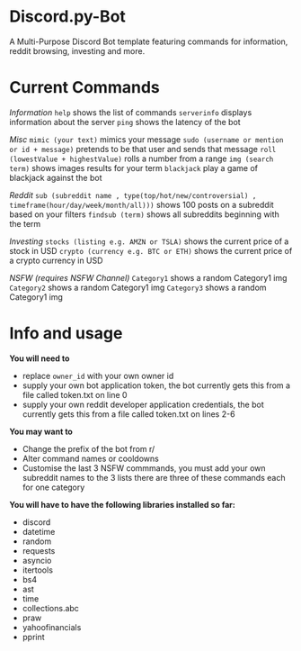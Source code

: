 # Discord.py-Bot
A Multi-Purpose  Discord Bot template featuring commands for information, reddit browsing, investing and more.

# Current Commands
*Information*
`help` shows the list of commands
`serverinfo` displays information about the server
`ping` shows the latency of the bot

*Misc*
`mimic (your text)` mimics your message
`sudo (username or mention or id + message)` pretends to be that user and sends that message
`roll (lowestValue + highestValue)` rolls a number from a range
`img (search term)` shows images results for your term
`blackjack` play a game of blackjack against the bot

*Reddit*
`sub (subreddit name , type(top/hot/new/controversial) , timeframe(hour/day/week/month/all)))` 
 shows 100 posts on a subreddit based on your filters
`findsub (term)` shows all subreddits beginning with the term

*Investing*
`stocks (listing e.g. AMZN or TSLA)` shows the current price of a stock in USD
`crypto (currency e.g. BTC or ETH)` shows the current price of a crypto currency in USD

*NSFW (requires NSFW Channel)*
`Category1` shows a random Category1 img
`Category2` shows a random Category1 img
`Category3` shows a random Category1 img

# Info and usage
**You will need to**
- replace `owner_id` with your own owner id
- supply your own bot application token, the bot currently gets this from a file called token.txt on line 0
- supply your own reddit developer application credentials, the bot currently gets this from a file called token.txt on lines 2-6

**You may want to**
- Change the prefix of the bot from r/
- Alter command names or cooldowns
- Customise the last 3 NSFW commmands, you must add your own subreddit names to the 3 lists
  there are three of these commands each for one category

**You will have to have the following libraries installed so far:**
- discord
- datetime 
- random
- requests
- asyncio
- itertools
- bs4 
- ast
- time
- collections.abc
- praw
- yahoofinancials 
- pprint 

